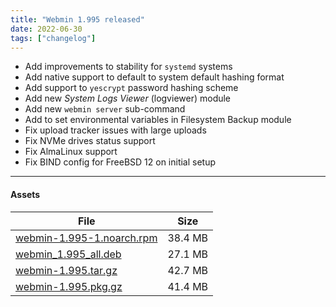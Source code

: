 ```yaml
---
title: "Webmin 1.995 released"
date: 2022-06-30
tags: ["changelog"]
---
```


* Add improvements to stability for `systemd` systems
* Add native support to default to system default hashing format
* Add support to `yescrypt` password hashing scheme
* Add new _System Logs Viewer_ (logviewer) module
* Add new `webmin server` sub-command
* Add to set environmental variables in Filesystem Backup module
* Fix upload tracker issues with large uploads
* Fix NVMe drives status support
* Fix AlmaLinux support
* Fix BIND config for FreeBSD 12 on initial setup

---

#### Assets

| File                       | Size |
| -------------------------- | -----|
|[webmin-1.995-1.noarch.rpm](https://github.com/webmin/webmin/releases/download/1.995/webmin-1.995-1.noarch.rpm) | 38.4 MB |
|[webmin_1.995_all.deb](https://github.com/webmin/webmin/releases/download/1.995/webmin_1.995_all.deb) | 27.1 MB |
|[webmin-1.995.tar.gz](https://github.com/webmin/webmin/releases/download/1.995/webmin-1.995.tar.gz) | 42.7 MB |
|[webmin-1.995.pkg.gz](https://github.com/webmin/webmin/releases/download/1.995/webmin-1.995.pkg.gz) | 41.4 MB |
